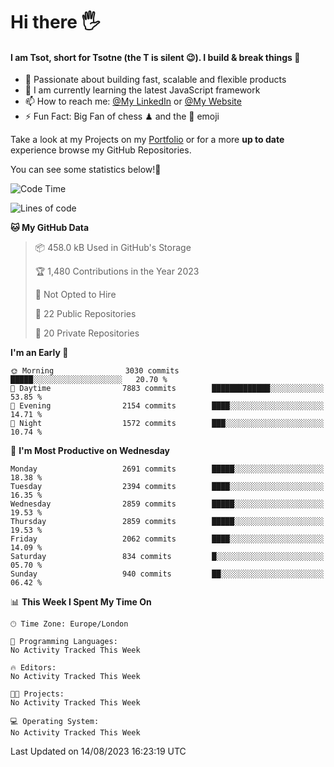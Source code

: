 # Hi there :raised_hand_with_fingers_splayed:
#### I am Tsot, short for Tsotne (the T is silent :wink:). I build & break things :space_invader:
- :telescope: Passionate about building fast, scalable and flexible products
- :seedling: I am currently learning the latest JavaScript framework 
- :mailbox: How to reach me: [@My LinkedIn](https://www.linkedin.com/in/tsotne-gvadzabia/) or [@My Website](https://tsotne.co.uk/contact)
- :zap: Fun Fact: Big Fan of chess ♟ and the 👾 emoji

Take a look at my Projects on my [Portfolio](https://tsotne.co.uk/) or for a more **up to date** experience browse my GitHub Repositories.

You can see some statistics below!:space_invader:
<!--START_SECTION:waka-->
![Code Time](http://img.shields.io/badge/Code%20Time-761%20hrs%202%20mins-blue)

![Lines of code](https://img.shields.io/badge/From%20Hello%20World%20I%27ve%20Written-6.9%20million%20lines%20of%20code-blue)

**🐱 My GitHub Data** 

> 📦 458.0 kB Used in GitHub's Storage 
 > 
> 🏆 1,480 Contributions in the Year 2023
 > 
> 🚫 Not Opted to Hire
 > 
> 📜 22 Public Repositories 
 > 
> 🔑 20 Private Repositories 
 > 
**I'm an Early 🐤** 

```text
🌞 Morning                3030 commits        █████░░░░░░░░░░░░░░░░░░░░   20.70 % 
🌆 Daytime                7883 commits        █████████████░░░░░░░░░░░░   53.85 % 
🌃 Evening                2154 commits        ████░░░░░░░░░░░░░░░░░░░░░   14.71 % 
🌙 Night                  1572 commits        ███░░░░░░░░░░░░░░░░░░░░░░   10.74 % 
```
📅 **I'm Most Productive on Wednesday** 

```text
Monday                   2691 commits        █████░░░░░░░░░░░░░░░░░░░░   18.38 % 
Tuesday                  2394 commits        ████░░░░░░░░░░░░░░░░░░░░░   16.35 % 
Wednesday                2859 commits        █████░░░░░░░░░░░░░░░░░░░░   19.53 % 
Thursday                 2859 commits        █████░░░░░░░░░░░░░░░░░░░░   19.53 % 
Friday                   2062 commits        ████░░░░░░░░░░░░░░░░░░░░░   14.09 % 
Saturday                 834 commits         █░░░░░░░░░░░░░░░░░░░░░░░░   05.70 % 
Sunday                   940 commits         ██░░░░░░░░░░░░░░░░░░░░░░░   06.42 % 
```


📊 **This Week I Spent My Time On** 

```text
🕑︎ Time Zone: Europe/London

💬 Programming Languages: 
No Activity Tracked This Week

🔥 Editors: 
No Activity Tracked This Week

🐱‍💻 Projects: 
No Activity Tracked This Week

💻 Operating System: 
No Activity Tracked This Week
```


 Last Updated on 14/08/2023 16:23:19 UTC
<!--END_SECTION:waka-->
